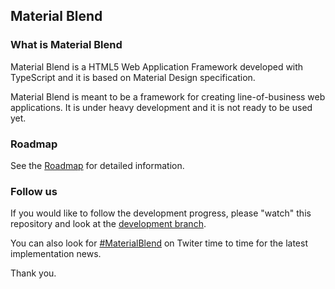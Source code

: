 ## Material Blend

### What is Material Blend
Material Blend is a HTML5 Web Application Framework developed with TypeScript
and it is based on Material Design specification.

Material Blend is meant to be a framework for creating line-of-business web
applications. It is under heavy development and it is not ready to be used yet.

### Roadmap
See the [Roadmap](https://github.com/blendsdk/material-blend/blob/devel/ROADMAP.md) for detailed information.

### Follow us
If you would like to follow the development progress, please "watch" this
repository and look at the [development branch](https://github.com/blendsdk/material-blend/tree/devel).

You can also look for [#MaterialBlend](https://twitter.com/search?q=materialblend&src=typd)
on Twiter time to time for the latest implementation news.

Thank you.
